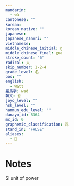 ```yaml
---
mandarin:
  - wǎ
cantonese: ""
korean:
korean_native: ""
japanese:
japanese_nanori: ""
vietnamese:
middle_chinese_initial: ŋ
middle_chinese_final: ɣua
stroke_count: "6"
radical: 人
skip_number: 1-2-4
grade_level: 名
pos: ""
english:
  - Watt
羅馬字: wad
韓文: 왇
joyo_level: ""
hsk_level: ""
hanmun_edu_level: ""
danayo_id: 8364
mc_id: 0
graphemic_classification: 瓦
stand_in: "FALSE"
aliases:
  - 𱭵
---
```


# Notes
SI unit of power
